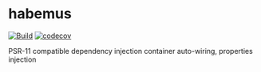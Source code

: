# habemus
[![Build](https://github.com/brenoroosevelt/habemus/actions/workflows/ci.yml/badge.svg)](https://github.com/brenoroosevelt/habemus/actions/workflows/ci.yml)
[![codecov](https://codecov.io/gh/brenoroosevelt/habemus/branch/main/graph/badge.svg?token=S1QBA18IBX)](https://codecov.io/gh/brenoroosevelt/habemus)

PSR-11 compatible dependency injection container
auto-wiring, properties injection
